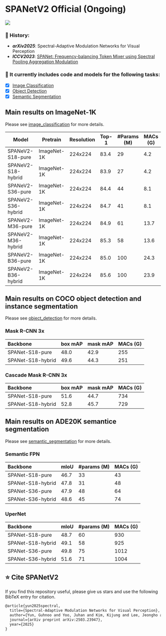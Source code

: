 # SPANetV2 Official (Ongoing)

<p align="left">
<a href="https://arxiv.org/abs/2503.23947" alt="arXiv">
    <img src="https://img.shields.io/badge/arXiv-2503.23947-b31b1b.svg?style=flat" /></a>
</p>

### 📜 History:
- ***arXiv2025***: Spectral-Adaptive Modulation Networks for Visual Perception
- ***ICCV2023***: [SPANet: Frequency-balancing Token Mixer using Spectral Pooling Aggregation Modulation](https://doranlyong.github.io/projects/spanet/)

  

### 🤖 It currently includes code and models for the following tasks:
- [x] [Image Classification](./image_classification)
- [x] [Object Detection](object_detection)
- [x] [Semantic Segmentation](semantic_segmentation)

## Main results on ImageNet-1K
Please see [image_classification](image_classification) for more details.

| Model      | Pretrain    | Resolution | Top-1 | #Params (M) | MACs (G)|
| ---------- | ----------- | ---------- | ----- | ------- | ----- |
| SPANeV2-S18-pure     | ImageNet-1K | 224x224 | 83.4 | 29  | 4.2 |
| SPANeV2-S18-hybrid   | ImageNet-1K | 224x224 | 83.9 | 27  | 4.2 |
| SPANeV2-S36-pure     | ImageNet-1K | 224x224 | 84.4 | 44  | 8.1 |
| SPANeV2-S36-hybrid   | ImageNet-1K | 224x224 | 84.7 | 41  | 8.1 |
| SPANeV2-M36-pure     | ImageNet-1K | 224x224 | 84.9 | 61  | 13.7 |
| SPANeV2-M36-hybrid   | ImageNet-1K | 224x224 | 85.3 | 58  | 13.6 |
| SPANeV2-B36-pure     | ImageNet-1K | 224x224 | 85.0 | 100 | 24.3 |
| SPANeV2-B36-hybrid   | ImageNet-1K | 224x224 | 85.6 | 100 | 23.9 |


## Main results on COCO object detection and instance segmentation 
Please see [object_detection](object_detection) for more details.


### Mask R-CNN 3x
|         Backbone          |box mAP | mask mAP | MACs (G)|
| :---------------          |  :-----  | :------  | :-----  | 
| SPANet-S18-pure           |   48.0   |   42.9   |   255   | 
| SPANet-S18-hybrid         |   49.6   |   44.3   |   251   | 


### Cascade Mask R-CNN 3x
|         Backbone          |  box mAP | mask mAP | MACs (G)|
| :---------------          |  :-----  | :------  | :-----  | 
| SPANet-S18-pure           |   51.6   |   44.7   |   734   | 
| SPANet-S18-hybrid         |   52.8   |   45.7   |   729   | 

## Main results on ADE20K semantice segmentation 
Please see [semantic_segmentation](semantic_segmentation) for more details.

### Semantic FPN
|         Backbone     |  mIoU | #params (M) | MACs (G) |
| :------------------- |  :--  | :-----  | :--- |
| SPANet-S18-pure      |  46.7 |   33   | 43   |
| SPANet-S18-hybrid    |  47.8 |   31   | 48   |
| SPANet-S36-pure      |  47.9 |   48   | 64   |
| SPANet-S36-hybrid    |  48.6 |   45   | 74   |

### UperNet
|         Backbone     |  mIoU | #params (M) | MACs (G) |
| :------------------- |  :--  | :----- | :--- |
| SPANet-S18-pure      |  48.7 |   60   | 930  |
| SPANet-S18-hybrid    |  49.1 |   58   | 925  |
| SPANet-S36-pure      |  49.8 |   75   | 1012 |
| SPANet-S36-hybrid    |  51.6 |   71   | 1004 |


## ⭐ Cite SPANetV2
If you find this repository useful, please give us stars and use the following BibTeX entry for citation.

```latex
@article{yun2025spectral,
  title={Spectral-Adaptive Modulation Networks for Visual Perception},
  author={Yun, Guhnoo and Yoo, Juhan and Kim, Kijung and Lee, Jeongho and Seo, Paul Hongsuck and Kim, Dong Hwan},
  journal={arXiv preprint arXiv:2503.23947},
  year={2025}
}
```
